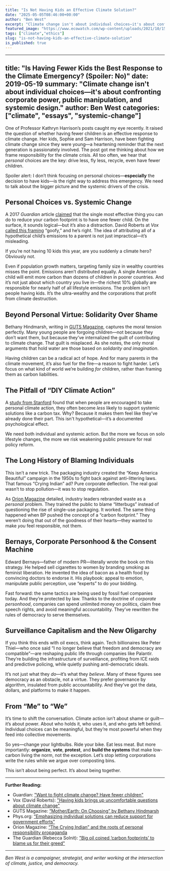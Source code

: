```yaml
---
title: "Is Not Having Kids an Effective Climate Solution?"
date: "2025-05-05T08:46:00+00:00"
author: "Ben West"
excerpt: "Climate change isn't about individual choices—it's about confronting corporate power, public manipulation, and systemic design.\""
featured_image: "https://www.ecowatch.com/wp-content/uploads/2021/10/1543172645-origin.jpg"
tags: ["climate","ethics"]
slug: "is-not-having-kids-an-effective-climate-solution"
is_published: true
---
```


---
title: "Is Having Fewer Kids the Best Response to the Climate Emergency? (Spoiler: No)"
date: 2019-05-19
summary: "Climate change isn't about individual choices—it's about confronting corporate power, public manipulation, and systemic design."
author: Ben West
categories: ["climate", "essays", "systemic-change"]
---

One of Professor Kathryn Harrison’s posts caught my eye recently. It raised the question of whether having fewer children is an effective response to climate change. Her kids, Sophie and Sam Harrison, have been fighting climate change since they were young—a heartening reminder that the next generation is passionately involved. The post got me thinking about how we frame responsibility for the climate crisis. All too often, we hear that *personal* choices are the key: drive less, fly less, recycle, even have fewer children.

Spoiler alert: I don’t think focusing on personal choices—**especially** the decision to have kids—is the right way to address this emergency. We need to talk about the bigger picture and the systemic drivers of the crisis.

## Personal Choices vs. Systemic Change

A 2017 *Guardian* article [claimed](https://www.theguardian.com/environment/2017/jul/12/want-to-fight-climate-change-have-fewer-children) that the single most effective thing you can do to reduce your carbon footprint is to have one fewer child. On the surface, it sounds logical—but it’s also a distraction. David Roberts at *Vox* [called this framing](https://www.vox.com/energy-and-environment/2017/7/26/16004062/kids-climate-change) “goofy,” and he’s right. The idea of attributing all of a hypothetical child’s emissions to a parent is not just impractical—it’s misleading.

If you’re not having 10 kids this year, are you suddenly a climate hero? Obviously not.

Even if population growth matters, targeting family size in wealthy countries misses the point. Emissions aren’t distributed equally. A single American child will emit more carbon than dozens of children in poorer countries. And it’s not just about which country you live in—the richest 10% globally are responsible for nearly half of all lifestyle emissions. The problem isn’t people having kids. It’s the ultra-wealthy and the corporations that profit from climate destruction.

## Beyond Personal Virtue: Solidarity Over Shame

Bethany Hindmarsh, writing in [GUTS Magazine](http://gutsmagazine.ca/motherearth-on/), captures the moral tension perfectly. Many young people are forgoing children—not because they don’t want them, but because they’ve internalized the guilt of contributing to climate change. That guilt is misplaced. As she notes, the only moral arguments that hold water are those based on *solidarity and imagination*.

Having children can be a radical act of hope. And for many parents in the climate movement, it’s also fuel for the fire—a reason to fight harder. Let’s focus on what kind of world we’re building *for* children, rather than framing them as carbon liabilities.

## The Pitfall of “DIY Climate Action”

A [study from Stanford](https://phys.org/news/2017-06-emphasizing-individual-solutions-big-issues.html) found that when people are encouraged to take personal climate action, they often become *less* likely to support systemic solutions like a carbon tax. Why? Because it makes them feel like they’ve already done their part. This isn't hypothetical—it’s a documented psychological effect.

We need both individual and systemic action. But the more we focus on solo lifestyle changes, the more we risk weakening public pressure for real policy reform. 

## The Long History of Blaming Individuals

This isn’t a new trick. The packaging industry created the “Keep America Beautiful” campaign in the 1950s to fight back against anti-littering laws. That famous “Crying Indian” ad? Pure corporate deflection. The real goal wasn’t to stop pollution—it was to stop regulation.

As [Orion Magazine](https://orionmagazine.org/article/the-new-abolitionists/) detailed, industry leaders rebranded waste as a *personal* problem. They trained the public to blame “litterbugs” instead of questioning the rise of single-use packaging. It worked. The same thing happened when BP pushed the concept of a “carbon footprint.” They weren’t doing that out of the goodness of their hearts—they wanted to make *you* feel responsible, not them.

## Bernays, Corporate Personhood & the Consent Machine

Edward Bernays—father of modern PR—literally wrote the book on this strategy. He helped sell cigarettes to women by branding smoking as feminist liberation. He invented the idea of bacon as a health food by convincing doctors to endorse it. His playbook: appeal to emotion, manipulate public perception, use “experts” to do your bidding.

Fast forward: the same tactics are being used by fossil fuel companies today. And they’re protected by law. Thanks to the doctrine of *corporate personhood*, companies can spend unlimited money on politics, claim free speech rights, and avoid meaningful accountability. They’ve rewritten the rules of democracy to serve themselves.

## Surveillance Capitalism and the New Oligarchy

If you think this ends with oil execs, think again. Tech billionaires like Peter Thiel—who once said “I no longer believe that freedom and democracy are compatible”—are reshaping public life through companies like Palantir. They’re building the infrastructure of surveillance, profiting from ICE raids and predictive policing, while quietly pushing anti-democratic ideals.

It’s not just what they *do*—it’s what they *believe*. Many of these figures see democracy as an obstacle, not a virtue. They prefer governance by algorithm, insulated from public accountability. And they’ve got the data, dollars, and platforms to make it happen.

## From “Me” to “We”

It’s time to shift the conversation. Climate action isn’t about shame or guilt—it’s about power. About who holds it, who uses it, and who gets left behind. Individual choices can be meaningful, but they’re most powerful when they feed into collective movements.

So yes—change your lightbulbs. Ride your bike. Eat less meat. But more importantly: **organize**, **vote**, **protest**, and **build the systems** that make low-carbon living the norm, not the exception. Let’s stop letting corporations write the rules while we argue over composting bins.

This isn’t about being perfect. It’s about being together.

---

**Further Reading:**

- Guardian: ["Want to fight climate change? Have fewer children"](https://www.theguardian.com/environment/2017/jul/12/want-to-fight-climate-change-have-fewer-children)  
- Vox (David Roberts): ["Having kids brings up uncomfortable questions about climate change"](https://www.vox.com/energy-and-environment/2017/7/26/16004062/kids-climate-change)  
- GUTS Magazine: [“Mother/Earth: On Choosing” by Bethany Hindmarsh](http://gutsmagazine.ca/motherearth-on/)  
- Phys.org: [“Emphasizing individual solutions can reduce support for government efforts”](https://phys.org/news/2017-06-emphasizing-individual-solutions-big-issues.html)  
- Orion Magazine: [“The Crying Indian” and the roots of personal responsibility propaganda](https://orionmagazine.org/article/the-new-abolitionists/)  
- The Guardian (Rebecca Solnit): ["Big oil coined ‘carbon footprints’ to blame us for their greed"](https://www.theguardian.com/commentisfree/2021/aug/23/big-oil-coined-carbon-footprints-to-blame-us-for-their-greed)

---

*Ben West is a campaigner, strategist, and writer working at the intersection of climate, justice, and democracy.*